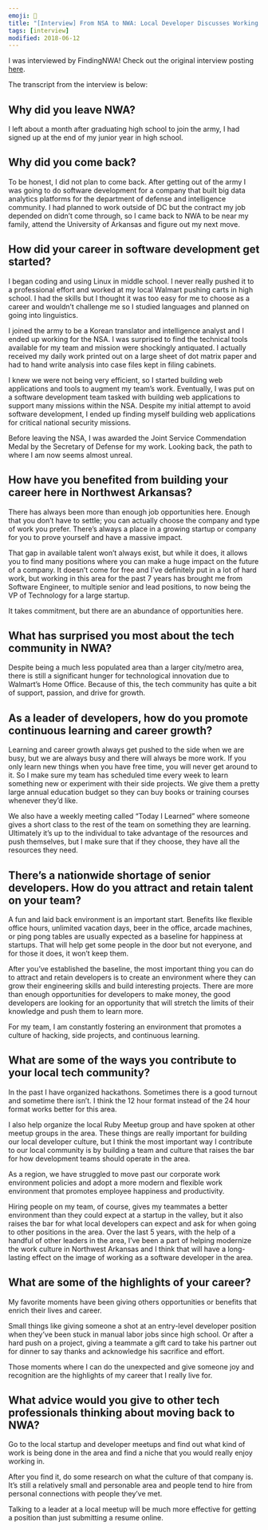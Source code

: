 ```yaml
---
emoji: 🎤
title: "[Interview] From NSA to NWA: Local Developer Discusses Working in Northwest Arkansas"
tags: [interview]
modified: 2018-06-12
---
```


I was interviewed by FindingNWA! Check out the original interview posting [here](https://findingnwa.com/blog/nsa-nwa-local-developer-discusses-working-northwest-arkansas/).

The transcript from the interview is below: 

## Why did you leave NWA?

I left about a month after graduating high school to join the army, I had signed up at the end of my junior year in high school.

## Why did you come back?

To be honest, I did not plan to come back. After getting out of the army I was going to do software development for a company that built big data analytics platforms for the department of defense and intelligence community. I had planned to work outside of DC but the contract my job depended on didn’t come through, so I came back to NWA to be near my family, attend the University of Arkansas and figure out my next move.

## How did your career in software development get started?

I began coding and using Linux in middle school. I never really pushed it to a professional effort and worked at my local Walmart pushing carts in high school. I had the skills but I thought it was too easy for me to choose as a career and wouldn’t challenge me so I studied languages and planned on going into linguistics.

I joined the army to be a Korean translator and intelligence analyst and I ended up working for the NSA. I was surprised to find the technical tools available for my team and mission were shockingly antiquated. I actually received my daily work printed out on a large sheet of dot matrix paper and had to hand write analysis into case files kept in filing cabinets.

I knew we were not being very efficient, so I started building web applications and tools to augment my team’s work. Eventually, I was put on a software development team tasked with building web applications to support many missions within the NSA. Despite my initial attempt to avoid software development, I ended up finding myself building web applications for critical national security missions.

Before leaving the NSA, I was awarded the Joint Service Commendation Medal by the Secretary of Defense for my work. Looking back, the path to where I am now seems almost unreal.

## How have you benefited from building your career here in Northwest Arkansas?

There has always been more than enough job opportunities here. Enough that you don’t have to settle; you can actually choose the company and type of work you prefer. There’s always a place in a growing startup or company for you to prove yourself and have a massive impact.

That gap in available talent won’t always exist, but while it does, it allows you to find many positions where you can make a huge impact on the future of a company. It doesn’t come for free and I’ve definitely put in a lot of hard work, but working in this area for the past 7 years has brought me from Software Engineer, to multiple senior and lead positions, to now being the VP of Technology for a large startup.

It takes commitment, but there are an abundance of opportunities here.

## What has surprised you most about the tech community in NWA?

Despite being a much less populated area than a larger city/metro area, there is still a significant hunger for technological innovation due to Walmart’s Home Office. Because of this, the tech community has quite a bit of support, passion, and drive for growth.

## As a leader of developers, how do you promote continuous learning and career growth?

Learning and career growth always get pushed to the side when we are busy, but we are always busy and there will always be more work. If you only learn new things when you have free time, you will never get around to it. So I make sure my team has scheduled time every week to learn something new or experiment with their side projects. We give them a pretty large annual education budget so they can buy books or training courses whenever they’d like.

We also have a weekly meeting called “Today I Learned” where someone gives a short class to the rest of the team on something they are learning. Ultimately it’s up to the individual to take advantage of the resources and push themselves, but I make sure that if they choose, they have all the resources they need.

## There’s a nationwide shortage of senior developers. How do you attract and retain talent on your team?

A fun and laid back environment is an important start. Benefits like flexible office hours, unlimited vacation days, beer in the office, arcade machines, or ping pong tables are usually expected as a baseline for happiness at startups. That will help get some people in the door but not everyone, and for those it does, it won’t keep them.

After you’ve established the baseline, the most important thing you can do to attract and retain developers is to create an environment where they can grow their engineering skills and build interesting projects. There are more than enough opportunities for developers to make money, the good developers are looking for an opportunity that will stretch the limits of their knowledge and push them to learn more.

For my team, I am constantly fostering an environment that promotes a culture of hacking, side projects, and continuous learning.

## What are some of the ways you contribute to your local tech community?

In the past I have organized hackathons. Sometimes there is a good turnout and sometime there isn’t. I think the 12 hour format instead of the 24 hour format works better for this area.

I also help organize the local Ruby Meetup group and have spoken at other meetup groups in the area. These things are really important for building our local developer culture, but I think the most important way I contribute to our local community is by building a team and culture that raises the bar for how development teams should operate in the area.

As a region, we have struggled to move past our corporate work environment policies and adopt a more modern and flexible work environment that promotes employee happiness and productivity.

Hiring people on my team, of course, gives my teammates a better environment than they could expect at a startup in the valley, but it also raises the bar for what local developers can expect and ask for when going to other positions in the area. Over the last 5 years, with the help of a handful of other leaders in the area, I’ve been a part of helping modernize the work culture in Northwest Arkansas and I think that will have a long-lasting effect on the image of working as a software developer in the area.

## What are some of the highlights of your career?

My favorite moments have been giving others opportunities or benefits that enrich their lives and career.

Small things like giving someone a shot at an entry-level developer position when they’ve been stuck in manual labor jobs since high school. Or after a hard push on a project, giving a teammate a gift card to take his partner out for dinner to say thanks and acknowledge his sacrifice and effort.

Those moments where I can do the unexpected and give someone joy and recognition are the highlights of my career that I really live for.

## What advice would you give to other tech professionals thinking about moving back to NWA?

Go to the local startup and developer meetups and find out what kind of work is being done in the area and find a niche that you would really enjoy working in.

After you find it, do some research on what the culture of that company is. It’s still a relatively small and personable area and people tend to hire from personal connections with people they’ve met.

Talking to a leader at a local meetup will be much more effective for getting a position than just submitting a resume online.
